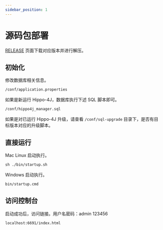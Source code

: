 ```yaml
---
sidebar_position: 1
---
```


# 源码包部署

[RELEASE](https://github.com/opengoofy/hippo4j/releases) 页面下载对应版本并进行解压。

## 初始化

修改数据库相关信息。

```txt
/conf/application.properties
```

如果是新运行 Hippo-4J，数据库执行下述 SQL 脚本即可。

```txt
/conf/hippo4j_manager.sql
```

如果是对已运行 Hippo-4J 升级，请查看 `/conf/sql-upgrade` 目录下，是否有目标版本对应的升级脚本。

## 直接运行

Mac Linux 启动执行。

```txt
sh ./bin/startup.sh
```

Windows 启动执行。

```txt
bin/startup.cmd
```

## 访问控制台

启动成功后，访问链接。用户名密码：admin 123456

```txt
localhost:6691/index.html
```

